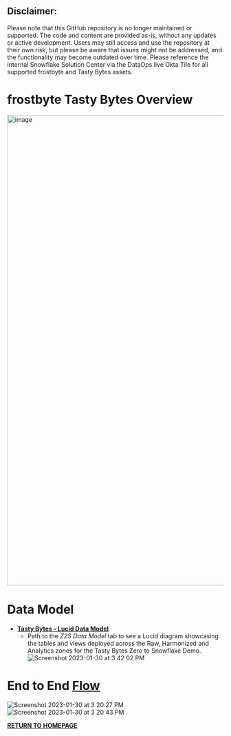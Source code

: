 ## Disclaimer:
Please note that this GitHub repository is no longer maintained or supported. The code and content are provided as-is, without any updates or active development. Users may still access and use the repository at their own risk, but please be aware that issues might not be addressed, and the functionality may become outdated over time. Please reference the internal Snowflake Solution Center via the DataOps.live Okta Tile for all supported frostbyte and Tasty Bytes assets.


# frostbyte Tasty Bytes Overview

<img width="1093" alt="image" src="https://user-images.githubusercontent.com/69591821/215190515-fb6b2c47-4916-4817-a8ba-af1067235762.png">

# Data Model
  - [**Tasty Bytes - Lucid Data Model**](https://lucid.app/lucidchart/29364d24-48eb-465b-8e95-bc98c6c60a44/edit?view_items=tfy6w2NlQmyl&invitationId=inv_33fb2bc3-81c2-4d55-af2d-e53cc1297ea9)
    - Path to the *Z2S Data Model* tab to see a Lucid diagram showcasing the tables and views deployed across the Raw, Harmonized and Analytics zones for the Tasty Bytes Zero to Snowflake Demo.
    ![Screenshot 2023-01-30 at 3 42 02 PM](https://user-images.githubusercontent.com/68337675/215612819-a56a7027-0491-4670-84ee-84bfb5066912.png)


# End to End [Flow](https://lucid.app/lucidchart/29364d24-48eb-465b-8e95-bc98c6c60a44/edit?viewport_loc=-1832%2C-336%2C4416%2C3008%2C0_0&invitationId=inv_33fb2bc3-81c2-4d55-af2d-e53cc1297ea9)
![Screenshot 2023-01-30 at 3 20 27 PM](https://user-images.githubusercontent.com/68337675/215608850-265fd4d8-2b10-4021-a6bb-f0cbc283a743.png)
![Screenshot 2023-01-30 at 3 20 43 PM](https://user-images.githubusercontent.com/68337675/215608888-05db89da-e748-4e35-a992-097ae881a7b4.png)

[**RETURN TO HOMEPAGE**](https://github.com/sfc-gh-mwies/rogers-hol-202406/tree/main)
